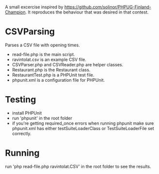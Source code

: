 A small excercise inspired by https://github.com/solinor/PHPUG-Finland-Champion. It reproduces the behaviour that was desired in that contest.

CSVParsing
==========
Parses a CSV file with opening times.

- read-file.php is the main script.
- ravintolat.csv is an example CSV file.
- CSVParser.php and CSVReader.php are helper classes.
- Restaurant.php is the Restaurant class.
- RestaurantTest.php is a PHPUnit test file.
- phpunit.xml is a configuration file for PHPUnit.

Testing
=======
- install PHPUnit
- run 'phpunit' in the root folder
- if you're getting required_once errors when running phpunit make sure phpunit.xml has either testSuiteLoaderClass or TestSuiteLoaderFile set correctly.

Running
=======
run 'php read-file.php ravintolat.CSV' in the root folder to see the results.
